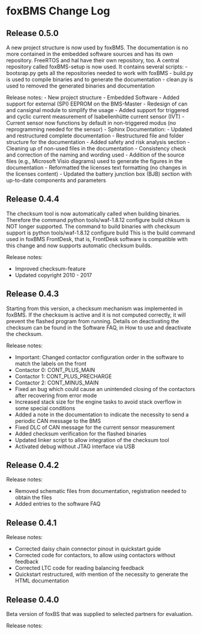 # foxBMS Change Log

## Release 0.5.0
A new project structure is now used by foxBMS. The documentation is no more contained in the embedded software sources and has its own repository. FreeRTOS and hal have their own repository, too.
A central repository called foxBMS-setup is now used. It contains several scripts:
    - bootsrap.py gets all the repositories needed to work with foxBMS
    - build.py is used to compile binaries and to generate the documentation
    - clean.py is used to removed the generated binaries and documentation

Release notes:
    - New project structure
    - Embedded Software
        - Added support for external (SPI) EEPROM on the BMS-Master
        - Redesign of can and cansignal module to simplify the usage
        - Added support for triggered and cyclic current measurement of Isabellenhütte current sensor (IVT)
        - Current sensor now functions by default in non-triggered modus (no reprogramming needed for the sensor)
    - Sphinx Documentation:
        - Updated and restructured complete documentation
        - Restructured file and folder structure for the documentation
        - Added safety and risk analysis section
        - Cleaning up of non-used files in the documentation
        - Consistency check and correction of the naming and wording used
        - Addition of the source files (e.g., Microsoft Visio diagrams) used to generate the figures in the documentation
        - Reformatted the licenses text formatting (no changes in the licenses content)
        - Updated the battery junction box (BJB) section with up-to-date components and parameters

## Release 0.4.4
The checksum tool is now automatically called when building binaries.
Therefore the command
    python tools/waf-1.8.12 configure build chksum
is NOT longer supported. The command to build binaries with checksum support is
    python tools/waf-1.8.12 configure build
This is the build command used in foxBMS FrontDesk, that is, FrontDesk software 
is compatible with this change and now supports automatic checksum builds.

Release notes:
 - Improved checksum-feature
 - Updated copyright 2010 - 2017

## Release 0.4.3
Starting from this version, a checksum mechanism was implemented in foxBMS. If
the checksum is active and it is not computed correctly, it will prevent the
flashed program from running. Details on deactivating the checksum can be found
in the Software FAQ, in How to use and deactivate the checksum.

Release notes:
 - Important: Changed contactor configuration order in the software to match the labels on the front
  - Contactor 0: CONT_PLUS_MAIN
  - Contactor 1: CONT_PLUS_PRECHARGE
  - Contactor 2: CONT_MINUS_MAIN
 - Fixed an bug which could cause an unintended closing of the contactors after recovering from error mode
 - Increased stack size for the engine tasks to avoid stack overflow in some special conditions
 - Added a note in the documentation to indicate the necessity to send a periodic CAN message to the BMS
 - Fixed DLC of CAN message for the current sensor measurement
 - Added checksum verification for the flashed binaries
 - Updated linker script to allow integration of the checksum tool
 - Activated debug without JTAG interface via USB

## Release 0.4.2

Release notes:
 - Removed schematic files from documentation, registration needed to obtain the files
 - Added entries to the software FAQ

## Release 0.4.1

Release notes:

 - Corrected daisy chain connector pinout in quickstart guide
 - Corrected code for contactors, to allow using contactors without feedback
 - Corrected LTC code for reading balancing feedback
 - Quickstart restructured, with mention of the necessity to generate the HTML documentation

## Release 0.4.0
Beta version of foxBS that was supplied to selected partners for evaluation.

Release notes: